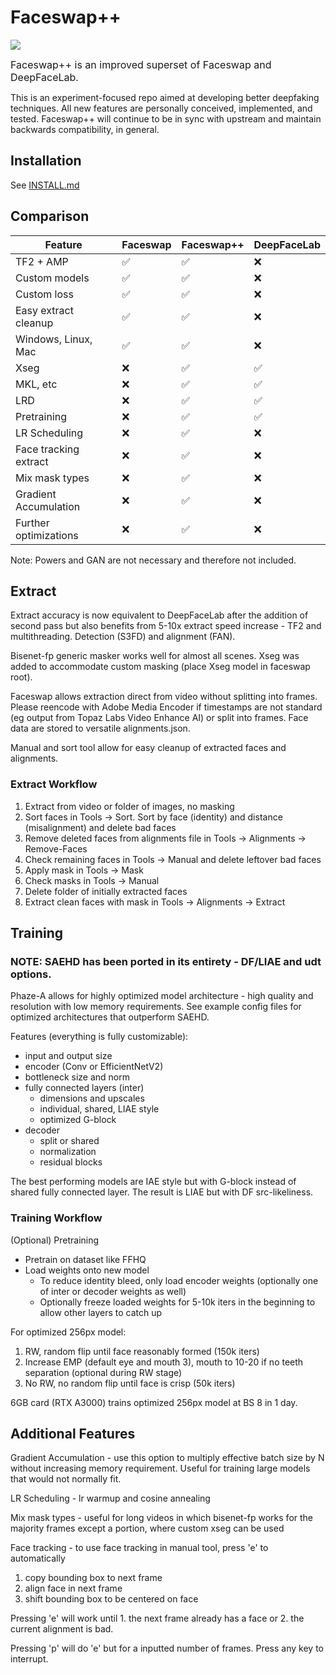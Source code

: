 # Faceswap++

[<img src="https://img.shields.io/discord/1059728184414834688?label=discord&style=for-the-badge&logo=discord&color=5865F2&logoColor=white">](https://discord.gg/mDDbHc7Dus)

<font size="3"> Faceswap++ is an improved superset of Faceswap and DeepFaceLab. </font>

This is an experiment-focused repo aimed at developing better deepfaking techniques. All new features are personally conceived, implemented, and tested. Faceswap++ will continue to be in sync with upstream and maintain backwards compatibility, in general.

## Installation
See [INSTALL.md](INSTALL.md)

## Comparison
Feature | Faceswap  | Faceswap++ | DeepFaceLab |
| - | - | - | - |
| TF2 + AMP | ✅ | ✅ | ❌
| Custom models | ✅ | ✅ | ❌
| Custom loss | ✅ | ✅ | ❌
| Easy extract cleanup | ✅ | ✅ | ❌
| Windows, Linux, Mac | ✅ | ✅ | ❌
| Xseg | ❌ | ✅ | ✅
| MKL, etc | ❌ | ✅ | ✅
| LRD | ❌ | ✅ | ✅
| Pretraining | ❌ | ✅ | ✅
| LR Scheduling | ❌ | ✅ | ❌
| Face tracking extract | ❌ | ✅ | ❌
| Mix mask types | ❌ | ✅ | ❌
| Gradient Accumulation | ❌ | ✅ | ❌
| Further optimizations | ❌ | ✅ | ❌

Note: Powers and GAN are not necessary and therefore not included.

## Extract
Extract accuracy is now equivalent to DeepFaceLab after the addition of second pass but also benefits from 5-10x extract speed increase - TF2 and multithreading. Detection (S3FD) and alignment (FAN).

Bisenet-fp generic masker works well for almost all scenes. Xseg was added to accommodate custom masking (place Xseg model in faceswap root).

Faceswap allows extraction direct from video without splitting into frames. Please reencode with Adobe Media Encoder if timestamps are not standard (eg output from Topaz Labs Video Enhance AI) or split into frames. Face data are stored to versatile alignments.json.

Manual and sort tool allow for easy cleanup of extracted faces and alignments.

### Extract Workflow

1. Extract from video or folder of images, no masking
2. Sort faces in Tools -> Sort. Sort by face (identity) and distance (misalignment) and delete bad faces
3. Remove deleted faces from alignments file in Tools -> Alignments -> Remove-Faces
4. Check remaining faces in Tools -> Manual and delete leftover bad faces
5. Apply mask in Tools -> Mask
6. Check masks in Tools -> Manual
7. Delete folder of initially extracted faces
8. Extract clean faces with mask in Tools -> Alignments -> Extract

## Training

### NOTE: SAEHD has been ported in its entirety - DF/LIAE and udt options.

Phaze-A allows for highly optimized model architecture - high quality and resolution with low memory requirements. See example config files for optimized architectures that outperform SAEHD.

Features (everything is fully customizable):
- input and output size
- encoder (Conv or EfficientNetV2)
- bottleneck size and norm
- fully connected layers (inter)
  - dimensions and upscales
  - individual, shared, LIAE style
  - optimized G-block
- decoder
  - split or shared
  - normalization
  - residual blocks

The best performing models are IAE style but with G-block instead of shared fully connected layer. The result is LIAE but with DF src-likeliness.

### Training Workflow

(Optional) Pretraining
- Pretrain on dataset like FFHQ
- Load weights onto new model
  - To reduce identity bleed, only load encoder weights (optionally one of inter or decoder weights as well)
  - Optionally freeze loaded weights for 5-10k iters in the beginning to allow other layers to catch up

For optimized 256px model:
1. RW, random flip until face reasonably formed (150k iters)
2. Increase EMP (default eye and mouth 3), mouth to 10-20 if no teeth separation (optional during RW stage)
3. No RW, no random flip until face is crisp (50k iters)

6GB card (RTX A3000) trains optimized 256px model at BS 8 in 1 day.

## Additional Features

Gradient Accumulation - use this option to multiply effective batch size by N without increasing memory requirement. Useful for training large models that would not normally fit.

LR Scheduling - lr warmup and cosine annealing

Mix mask types - useful for long videos in which bisenet-fp works for the majority frames except a portion, where custom xseg can be used

Face tracking - to use face tracking in manual tool, press 'e' to automatically
1. copy bounding box to next frame
2. align face in next frame
3. shift bounding box to be centered on face

Pressing 'e' will work until 1. the next frame already has a face or 2. the current alignment is bad.

Pressing 'p' will do 'e' but for a inputted number of frames. Press any key to interrupt.
